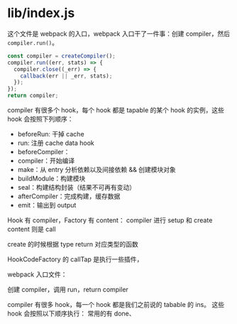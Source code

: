 # lib/index.js

这个文件是 webpack 的入口，webpack 入口干了一件事：创建 compiler，然后 `compiler.run()`。

```js
const compiler = createCompiler();
compiler.run((err, stats) => {
  compiler.close((_err) => {
    callback(err || _err, stats);
  });
});
return compiler;
```

compiler 有很多个 hook，每个 hook 都是 tapable 的某个 hook 的实例，这些 hook 会按照下列顺序：

- beforeRun: 干掉 cache
- run: 注册 cache data hook
- beforeCompiler：
- compiler：开始编译
- make：从 entry 分析依赖以及间接依赖 && 创建模块对象
- buildModule：构建模块
- seal：构建结构封装（结果不可再有变动）
- afterCompiler：完成构建，缓存数据
- emit：输出到 output

Hook 有 compiler，Factory 有 content：
compiler 进行 setup 和 create
content 则是 call

create 的时候根据 type return 对应类型的函数

HookCodeFactory 的 callTap 是执行一些插件，

webpack 入口文件：

创建 compiler，调用 run，return compiler

compiler 有很多 hook，每一个 hook 都是我们之前说的 tabable 的 ins。
这些 hook 会按照以下顺序执行：
常用的有 done、

